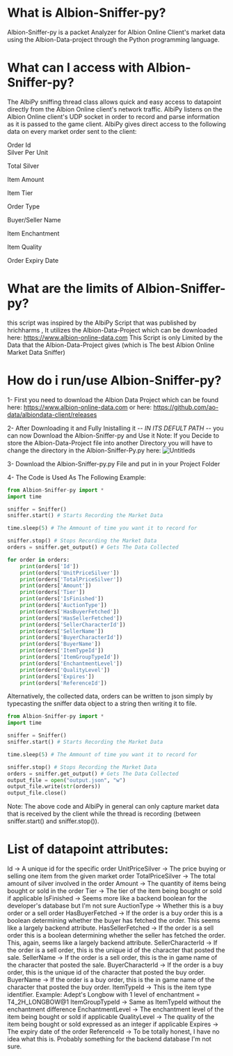 # What is Albion-Sniffer-py?
Albion-Sniffer-py is a packet Analyzer for Albion Online Client's market data using the Albion-Data-project through the Python programming language.

# What can I access with Albion-Sniffer-py?
The AlbiPy sniffing thread class allows quick and easy access to datapoint directly from the Albion Online client's network traffic. AlbiPy listens on the Albion Online client's UDP socket in order to record and parse information as it is passed to the game client. AlbiPy gives direct access to the following data on every market order sent to the client:

Order Id <br />
Silver Per Unit

Total Silver

Item Amount

Item Tier

Order Type

Buyer/Seller Name

Item Enchantment

Item Quality

Order Expiry Date


# What are the limits of Albion-Sniffer-py?
this script was inspired by the AlbiPy Script that was published by hrichharms , It utilizes the Albion-Data-Project which can be downloaded here: https://www.albion-online-data.com
This Script is only Limited by the Data that the Albion-Data-Project gives (which is The best Albion Online Market Data Sniffer)

# How do i run/use Albion-Sniffer-py?
1- First you need to download the Albion Data Project which can be found here: https://www.albion-online-data.com or here: https://github.com/ao-data/albiondata-client/releases

2- After Downloading it and Fully Inistalling it -- *IN ITS DEFULT PATH* -- you can now Download the Albion-Sniffer-py and Use it
Note: If you Decide to store the Albion-Data-Project file into another Directory you will have to change the directory in the Albion-Sniffer-Py.py here:
![Untitleds](https://github.com/user-attachments/assets/b15e260e-9396-40a0-9f52-1b90c425e22d)

3- Download the Albion-Sniffer-py.py File and put in in your Project Folder

4- The Code is Used As The Following Example:
```python
from Albion-Sniffer-py import *
import time

sniffer = Sniffer()
sniffer.start() # Starts Recording the Market Data

time.sleep(5) # The Ammount of time you want it to record for

sniffer.stop() # Stops Recording the Market Data
orders = sniffer.get_output() # Gets The Data Collected

for order in orders:
    print(orders['Id'])
    print(orders['UnitPriceSilver'])
    print(orders['TotalPriceSilver'])
    print(orders['Amount'])
    print(orders['Tier'])
    print(orders['IsFinished'])
    print(orders['AuctionType'])
    print(orders['HasBuyerFetched'])
    print(orders['HasSellerFetched'])
    print(orders['SellerCharacterId'])
    print(orders['SellerName'])
    print(orders['BuyerCharacterId'])
    print(orders['BuyerName'])
    print(orders['ItemTypeId'])
    print(orders['ItemGroupTypeId'])
    print(orders['EnchantmentLevel'])
    print(orders['QualityLevel'])
    print(orders['Expires'])
    print(orders['ReferenceId'])
```

Alternatively, the collected data, orders can be written to json simply by typecasting the sniffer data object to a string then writing it to file.

```python
from Albion-Sniffer-py import *
import time

sniffer = Sniffer()
sniffer.start() # Starts Recording the Market Data

time.sleep(5) # The Ammount of time you want it to record for

sniffer.stop() # Stops Recording the Market Data
orders = sniffer.get_output() # Gets The Data Collected
output_file = open("output.json", "w")
output_file.write(str(orders))
output_file.close()
```
Note: The above code and AlbiPy in general can only capture market data that is received by the client while the thread is recording (between sniffer.start() and sniffer.stop()).

# List of datapoint attributes:
Id -> A unique id for the specific order
UnitPriceSilver -> The price buying or selling one item from the given market order
TotalPriceSilver -> The total amount of silver involved in the order
Amount -> The quantity of items being bought or sold in the order
Tier -> The tier of the item being bought or sold if applicable
IsFinished -> Seems more like a backend boolean for the developer's database but I'm not sure
AuctionType -> Whether this is a buy order or a sell order
HasBuyerFetched -> If the order is a buy order this is a boolean determining whether the buyer has fetched the order. This seems like a largely backend attribute.
HasSellerFetched -> If the order is a sell order this is a boolean determining whether the seller has fetched the order. This, again, seems like a largely backend attribute.
SellerCharacterId -> If the order is a sell order, this is the unique id of the character that posted the sale.
SellerName -> If the order is a sell order, this is the in game name of the character that posted the sale.
BuyerCharacterId -> If the order is a buy order, this is the unique id of the character that posted the buy order.
BuyerName -> If the order is a buy order, this is the in game name of the character that posted the buy order.
ItemTypeId -> This is the item type identifier. Example: Adept's Longbow with 1 level of enchantment = T4_2H_LONGBOW@1
ItemGroupTypeId -> Same as ItemTypeId without the enchantment difference
EnchantmentLevel -> The enchantment level of the item being bought or sold if applicable
QualityLevel -> The quality of the item being bought or sold expressed as an integer if applicable
Expires -> The expiry date of the order
ReferenceId -> To be totally honest, I have no idea what this is. Probably something for the backend database I'm not sure.

